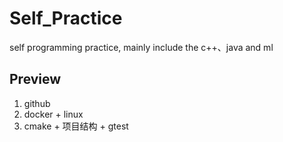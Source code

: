 # Self_Practice
self programming practice, mainly include the c++、java  and ml 

## Preview
1. github
2. docker + linux
3. cmake +  项目结构 + gtest

